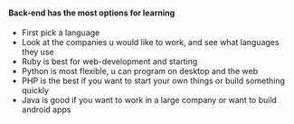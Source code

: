#### Back-end has the most options for learning
   * First pick a language
   * Look at the companies u would like to work, and see what languages they use 
   * Ruby is best for web-development and starting 
   * Python is most flexible, u can program on desktop and the web 
   * PHP is the best if you want to start your own things or build something quickly 
   * Java is good if you want to work in a large company or want to build android apps
  